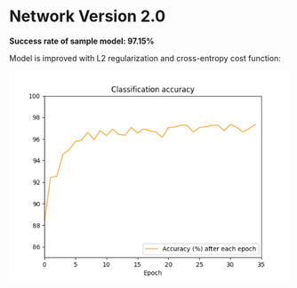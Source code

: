 # Network Version 2.0

**Success rate of sample model: 97.15%**

Model is improved with L2 regularization and cross-entropy cost function:

![Version 2.0 Classification accuracy](./network2_accuracy.png)